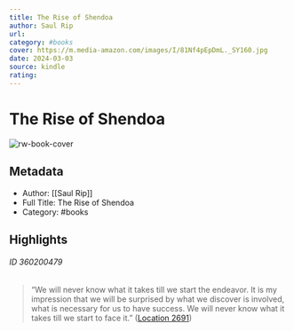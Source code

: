 ```yaml
---
title: The Rise of Shendoa
author: Saul Rip
url: 
category: #books
cover: https://m.media-amazon.com/images/I/81Nf4pEpDmL._SY160.jpg
date: 2024-03-03
source: kindle
rating:
---
```

# The Rise of Shendoa

![rw-book-cover](https://m.media-amazon.com/images/I/81Nf4pEpDmL._SY160.jpg)

## Metadata
- Author: [[Saul Rip]]
- Full Title: The Rise of Shendoa
- Category: #books

## Highlights
###### ID 360200479
> “We will never know what it takes till we start the endeavor. It is my impression that we will be surprised by what we discover is involved, what is necessary for us to have success. We will never know what it takes till we start to face it.” ([Location 2691](https://readwise.io/to_kindle?action=open&asin=B00TCY309S&location=2691))
    
